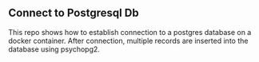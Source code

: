 ## Connect to Postgresql Db

This repo shows how to establish connection to a postgres database on a docker container.
After connection, multiple records are inserted into the database using psychopg2.